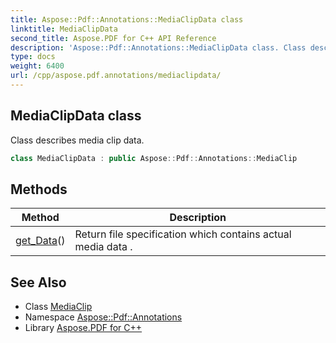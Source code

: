 ```yaml
---
title: Aspose::Pdf::Annotations::MediaClipData class
linktitle: MediaClipData
second_title: Aspose.PDF for C++ API Reference
description: 'Aspose::Pdf::Annotations::MediaClipData class. Class describes media clip data in C++.'
type: docs
weight: 6400
url: /cpp/aspose.pdf.annotations/mediaclipdata/
---
```

## MediaClipData class


Class describes media clip data.

```cpp
class MediaClipData : public Aspose::Pdf::Annotations::MediaClip
```

## Methods

| Method | Description |
| --- | --- |
| [get_Data](./get_data/)() | Return file specification which contains actual media data . |
## See Also

* Class [MediaClip](../mediaclip/)
* Namespace [Aspose::Pdf::Annotations](../)
* Library [Aspose.PDF for C++](../../)
